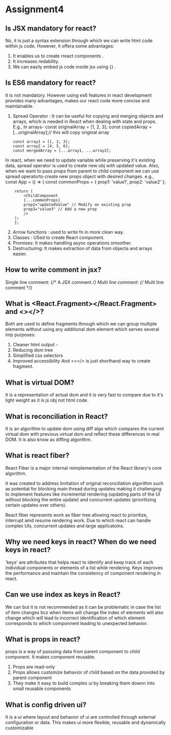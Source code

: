 # Assignment4

## Is JSX mandatory for react?
 No, it is just a syntax extension through which we can write html code within js code.
 However, it offera some advantages:
 1. It enables us to create rreact components .
 2. It increases redability.
 3. We can easily embed js code inside jsx using {} .

## Is ES6 mandatory for react?
 It is not mandatory. However using es6 features in react development provides many advantages, makes our react code more concise and maintainable.

 1. Spread Operator : It can be useful for copying and merging objects and arrays, which is needed in React when dealing with state and props.
 E.g.,  In arrays- 
        const originalArray = [1, 2, 3];
        const copiedArray = [...originalArray];// this will copy original array

        const array1 = [1, 2, 3];
        const array2 = [4, 5, 6];
        const mergedArray = [...array1, ...array2];

 In react, when we need to update variable while preserving it's existing data, spread operator is used to create new obj with updated value.
 Also, when we want to pass props from parent to child component we can use spread operatorto create new props object with desired changes.
 e.g.,   const App = () => {
        const commonProps = { prop1: 'value1', prop2: 'value2' };

        return (
            <ChildComponent
            {...commonProps}
            prop2="updatedValue" // Modify an existing prop
            prop3="value3" // Add a new prop
            />
        );
        };

 2. Arrow functions : used  to write fn in more clean way.
 3. Classes : USed to create React component.
 4. Promises: It makes handling async operations smoother.
 5. Destructuring: It makes extraction of data from objecta and arrays easier.

## How to write comment in jsx?
 Single line comment: {/* A JSX comment */}
 Multi line comment:  {/* 
                       Multi
                       line
                       comment
                       */}  


## What is <React.Fragment></React.Fragment> and <></>?
 Both are used to define fragments through which we can group multiple elements without using any additional dom element which serves several imp purposes:
 1. Cleaner html output - 
 2. Reducing dom tree
 3. Simplified css selectors
 4. Improved accessibility
  And <></> is just shorthand way to create fragment.

## What is virtual DOM?
 It is a representation of actual dom and it is very fast to compare due to it's light weight as it is js obj not html code.

## What is reconciliation in React?
 It is an algorithm to update dom using diff algo which compares the current virtual dom with previous virtual dom and reflect these differences in real DOM.
 It is also know as diffing algorithm.

## What is react fiber?
 React Fiber is a major internal reimplementation of the React library's core algorithm. 
 
 It was created to address limitation of original reconciliation algorithm such as potential for blocking main thread during updates making it challenging to implement features like incremental rendering (updating parts of the UI without blocking the entire update) and concurrent updates (prioritizing certain updates over others).

 React fiber represents work as fiber tree allowing react to prioritize, interrupt amd resume rendering work. Due to which react can handle complex UIs, concurrent updates and large applicatoins.

## Why we need keys in react? When do we need keys in react?
 'keys' are  attributes that helps react to identify and keep track of each individual components or elements of a list while rendering. 
 Keys improves the performance and maintain the consistency of component rendering in react.

## Can we use index as keys in React?
 We can but it is not recommended as it can be problematic in case the list of item changes bcz when items will change the index of elements will also change which will lead to incorrect identification of which element corresponds to which componnent leading to unexpected behavior.

## What is props in react?
 props is a way of passsing data from parent component to child component. It makes component reusable.
 1. Props are read-only
 2. Props allows customize behavior of child based on the data provided by parent component
 3. They make it easy to build complex ui by breaking them downn into small reusable components

## What is config driven ui?
 It is a ui where layout and behavior of ui are controlled through external configuration or data. This makes ui more flexible, reusable and dynamically customizable
